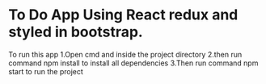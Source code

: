 # To Do App Using React redux and styled in bootstrap.

To run this app 
1.Open cmd and inside the project directory 
2.then run command npm install to install all dependencies 
3.Then run command npm start to run the project 
